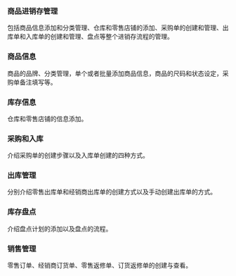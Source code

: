### 商品进销存管理

包括商品信息添加和分类管理、仓库和零售店铺的添加、采购单的创建和管理、出库单和入库单的创建和管理、盘点等整个进销存流程的管理。

### 商品信息

商品的品牌、分类管理，单个或者批量添加商品信息，商品的尺码和状态设定，采购单备注填写等。

### 库存信息

仓库和零售店铺的信息添加。

### 采购和入库

介绍采购单的创建步骤以及入库单创建的四种方式。

### 出库管理

分别介绍零售出库单和经销商出库单的创建方式以及手动创建出库单的方式。

### 库存盘点

介绍盘点计划的添加以及盘点的流程。

### 销售管理

零售订单、经销商订货单、零售返修单、订货返修单的创建与查看。

